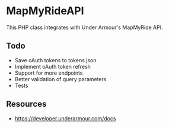 # MapMyRideAPI
This PHP class integrates with Under Armour's MapMyRide API.

## Todo

* Save oAuth tokens to tokens.json
* Implement oAuth token refresh
* Support for more endpoints
* Better validation of query parameters
* Tests

## Resources

* https://developer.underarmour.com/docs
